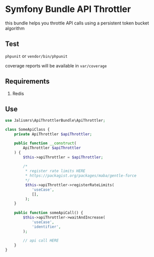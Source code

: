 # Symfony Bundle API Throttler

this bundle helps you throttle API calls using a persistent token bucket algorithm

## Test

`phpunit` or `vendor/bin/phpunit`

coverage reports will be available in `var/coverage`

## Requirements

1. Redis

## Use

```php
use Jalismrs\ApiThrottlerBundle\ApiThrottler;

class SomeApiClass {
    private ApiThrottler $apiThrottler;

    public function __construct(
        ApiThrottler $apiThrottler
    ) {
        $this->apiThrottler = $apiThrottler;
        
        /*
         * register rate limits HERE
         * https://packagist.org/packages/maba/gentle-force
         */
         $this->apiThrottler->registerRateLimits(
            'useCase',
            [],
         );
    }
    
    public function someApiCall() {
        $this->apiThrottler->waitAndIncrease(
            'useCase',
            'identifier',
        );
        
        // api call HERE
    }
}
```
